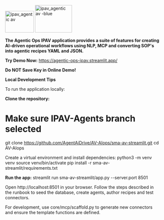
<img width="93" height="70" alt="ipav_agentic av" src="https://github.com/user-attachments/assets/7b26b308-8419-476d-af95-0e7d1844dd9d" />
<img width="120" height="89" alt="ipav_agentic av -blue" src="https://github.com/user-attachments/assets/00c68a1d-224f-4170-b44f-9982bf4b5e8d" />

**The Agentic Ops IPAV application provides a suite of features for creating AI-driven operational workflows using NLP, MCP and converting SOP's into agentic recipes YAML and JSON.**

**Try Demo Now:**
https://agentic-ops-ipav.streamlit.app/

**Do NOT Save Key in Online Demo!**


**Local Development Tips**

To run the application locally:

**Clone the repository:**
# Make sure IPAV-Agents branch selected
git clone https://github.com/AgentAiDrive/AV-AIops/sma-av-streamlit.git
cd AV-AIops

Create a virtual environment and install dependencies:
python3 -m venv venv
source venv/bin/activate
pip install -r sma-av-streamlit/requirements.txt

**Run the app:**
streamlit run sma-av-streamlit/app.py --server.port 8501

Open http://localhost:8501 in your browser. Follow the steps described in the runbook to seed the database, create agents, author recipes and test connectors.

For development, use core/mcp/scaffold.py to generate new connectors and ensure the template functions are defined. 
